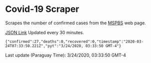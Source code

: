 # Covid-19 Scraper

Scrapes the number of confirmed cases from the [MSPBS](https://www.mspbs.gov.py/covid-19.php) web page.

[JSON Link](https://jmayalag.github.io/covid19-scrape/cases.json)
Updated every 30 minutes.
```
{"confirmed":27,"deaths":0,"recovered":0,"timestamp":"2020-03-24T07:33:50.221Z","pyt":"3/24/2020, 03:33:50 GMT-4"}
```
Last update (Paraguay Time): 3/24/2020, 03:33:50 GMT-4
